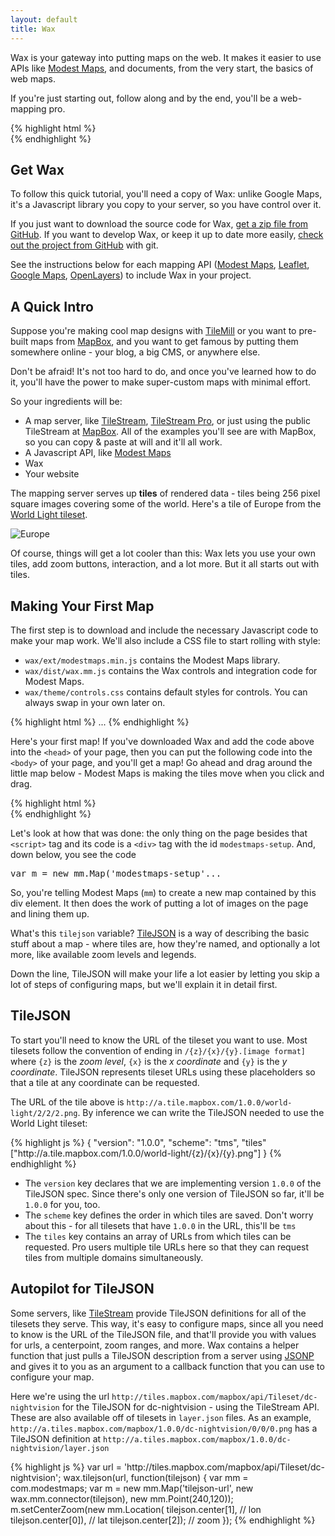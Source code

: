 ```yaml
---
layout: default
title: Wax
---
```


Wax is your gateway into putting maps on the web. It makes it easier to
use APIs like [Modest Maps](http://github.com/stamen/modestmaps-js), and
documents, from the very start, the basics of web maps.

If you're just starting out, follow along and by the end, you'll be a
web-mapping pro.

<div class='live'>
{% highlight html %}
<div id='intro-map'></div>
<script>
var mm = com.modestmaps;
var url = 'http://tiles.mapbox.com/mapbox/api/Tileset/geography-class';

wax.tilejson(url, function(tilejson) {
  var m = new mm.Map('intro-map',
    new wax.mm.connector(tilejson),
    new mm.Point(700,400));

  m.setCenterZoom(new mm.Location(tilejson.center[1],
    tilejson.center[0]),
    tilejson.center[2] - 3);

  wax.mm.zoomer(m).appendTo(m.parent);
  wax.mm.interaction(m).appendTo(m.parent);
});
</script>
{% endhighlight %}
</div>

## Get Wax

To follow this quick tutorial, you'll need a copy of Wax: unlike Google Maps,
it's a Javascript library you copy to your server, so you have control over it.

If you just want to download the source code for Wax,
[get a zip file from GitHub](https://github.com/mapbox/wax/downloads).
If you want to develop Wax, or keep it up to date more easily, [check out the
project from GitHub](https://github.com/mapbox/) with git.

See the instructions below for each mapping API ([Modest Maps](#modest-maps),
[Leaflet](#leaflet), [Google Maps](#google-maps), [OpenLayers](#openlayers))
to include Wax in your project.

## A Quick Intro

Suppose you're making cool map designs with [TileMill](http://tilemill.com/)
or you want to pre-built maps from [MapBox](http://mapbox.com), and you want to
get famous by putting them somewhere online - your blog, a big CMS, or anywhere else.

Don't be afraid! It's not too hard to do, and once you've learned how to do it,
you'll have the power to make super-custom maps with minimal effort.

So your ingredients will be:

* A map server, like [TileStream](http://github.com/mapbox/tilestream),
  [TileStream Pro](http://mapbox.com/#/tilestream), or just using the public
  TileStream at [MapBox](http://mapbox.com). All of the examples you'll see
  are with MapBox, so you can copy & paste at will and it'll all work.
* A Javascript API, like [Modest Maps](http://github.com/stamen/modestmaps-js)
* Wax
* Your website

The mapping server serves up **tiles** of rendered data - tiles being 256 pixel
square images covering some of the world. Here's a tile of Europe from the
[World Light tileset](http://mapbox.com/tileset/world-light).

![Europe](http://a.tile.mapbox.com/1.0.0/world-light/2/2/2.png)

Of course, things will get a lot cooler than this: Wax lets you use your own
tiles, add zoom buttons, interaction, and a lot more. But it all starts out
with tiles.

## Making Your First Map

The first step is to download and include the necessary Javascript code to
make your map work. We'll also include a CSS file to start rolling with style:

- `wax/ext/modestmaps.min.js` contains the Modest Maps library.
- `wax/dist/wax.mm.js` contains the Wax controls and integration code for
  Modest Maps.
- `wax/theme/controls.css` contains default styles for controls. You can always
  swap in your own later on.

<div class='section'>
{% highlight html %}
<html>
  <head>
    <script src='wax/ext/modestmaps.min.js' type='text/javascript'></script>
    <script src='wax/dist/wax.mm.js' type='text/javascript'></script>
    <link href='wax/theme/controls.css' rel='stylesheet' type='text/css' />
  ...
{% endhighlight %}
</div>

Here's your first map! If you've downloaded Wax and add the code above into the
<code>&lt;head&gt;</code> of your page, then you can put the following code into the
<code>&lt;body&gt;</code> of your page, and you'll get a map! Go ahead and
drag around the little map below -
Modest Maps is making the tiles move when you click and drag.

<div class='section'>
{% highlight html %}
<div id="modestmaps-setup"></div>
<script>
var tilejson = {
  tilejson: '1.0.0',
  scheme: 'tms',
  tiles: ['http://a.tiles.mapbox.com/mapbox/1.0.0/world-light/{z}/{x}/{y}.png']
};
// Alias com.modestmaps to mm. This isn't necessary -
// just nice for shorter code.
var mm = com.modestmaps;
// Set up a map in a div with the id 'modestmaps-setup'
var m = new mm.Map('modestmaps-setup',
  // Use Wax's connector to add a new custom layer
  new wax.mm.connector(tilejson),
  // And it'll be 240px by 120px
  new mm.Point(240,120));

// Center it on the United States, at zoom level 2.
m.setCenterZoom(new mm.Location(39, -98), 2);
</script>
{% endhighlight %}
</pre>
</div>

Let's look at how that was done: the only thing on the page besides that
<code>&lt;script&gt;</code> tag and its code is a <code>&lt;div&gt;</code>
tag with the id `modestmaps-setup`. And, down below, you see the code

<pre class='sh_javascript snippet'>
var m = new mm.Map('modestmaps-setup'...
</pre>

So, you're telling Modest Maps (`mm`) to create a new map contained by
this div element. It then does the work of putting a lot of images on the page
and lining them up.

What's this `tilejson` variable?
[TileJSON](http://github.com/mapbox/tilejson) is a way of
describing the basic stuff about a map - where tiles are, how they're
named, and optionally a lot more, like available zoom levels and legends.

Down the line, TileJSON will make your life a lot easier by letting you
skip a lot of steps of configuring maps, but we'll explain it in detail first.

## TileJSON

To start you'll need to know the URL of the tileset you want to use. Most
tilesets follow the convention of ending in `/{z}/{x}/{y}.[image format]`
where `{z}` is the *zoom level*, `{x}` is the *x coordinate* and `{y}` is
the *y coordinate*. TileJSON represents tileset URLs using these placeholders
so that a tile at any coordinate can be requested.

The URL of the tile above is `http://a.tile.mapbox.com/1.0.0/world-light/2/2/2.png`.
By inference we can write the TileJSON needed to use the World Light tileset:

<div class='section'>
{% highlight js %}
{
  "version": "1.0.0",
  "scheme": "tms",
  "tiles" ["http://a.tile.mapbox.com/1.0.0/world-light/{z}/{x}/{y}.png"]
}
{% endhighlight %}
</div>

- The `version` key declares that we are implementing version `1.0.0` of the
  TileJSON spec. Since there's only one version of TileJSON so far, it'll be `1.0.0` for you, too.
- The `scheme` key defines the order in which tiles are saved. Don't worry about this -
  for all tilesets that have `1.0.0` in the URL, this'll be `tms`
- The `tiles` key contains an array of URLs from which tiles can be requested. Pro users
  multiple tile URLs here so that they can request tiles from multiple domains simultaneously.


## Autopilot for TileJSON

Some servers, like [TileStream](http://github.com/mapbox/tilestream) provide TileJSON
definitions for all of the tilesets they serve. This way, it's easy to configure maps, since
all you need to know is the URL of the TileJSON file, and that'll provide you with values
for urls, a centerpoint, zoom ranges, and more. Wax contains a helper function that just
pulls a TileJSON description from a server using [JSONP](http://en.wikipedia.org/wiki/JSONP)
and gives it to you as an argument to a callback function that you can use to configure
your map.

Here we're using the url `http://tiles.mapbox.com/mapbox/api/Tileset/dc-nightvision` for
the TileJSON for dc-nightvision - using the TileStream API. These are also available off of tilesets
in `layer.json` files. As an example, `http://a.tiles.mapbox.com/mapbox/1.0.0/dc-nightvision/0/0/0.png`
has a TileJSON definition at `http://a.tiles.mapbox.com/mapbox/1.0.0/dc-nightvision/layer.json`

<div class='section'>
{% highlight js %}
var url = 'http://tiles.mapbox.com/mapbox/api/Tileset/dc-nightvision';
wax.tilejson(url, function(tilejson) {
  var mm = com.modestmaps;
  var m = new mm.Map('tilejson-url',
    new wax.mm.connector(tilejson),
    new mm.Point(240,120));
  m.setCenterZoom(new mm.Location(
    tilejson.center[1],  // lon
    tilejson.center[0]), // lat
    tilejson.center[2]); // zoom
});
{% endhighlight %}
</div>
